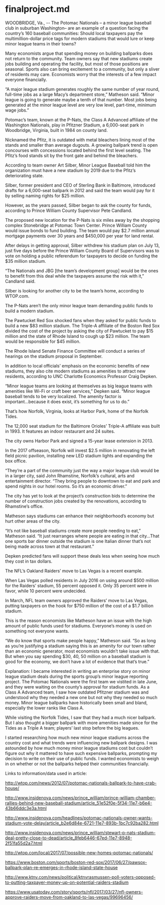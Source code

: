 # finalproject.md


WOODBRIDGE, Va., -- The Potomac Nationals – a minor league baseball club in suburban Washington– are an example of a question facing the country’s 160 baseball communities: Should local taxpayers pay the multimillion-dollar price tags for modern stadiums that would lure or keep minor league teams in their towns?


Many economists argue that spending money on building ballparks does not return to the community. Team owners say that new stadiums create jobs building and operating the facility, but most of those positions are seasonal. Sports also can bring excitement to a community, but only a sliver of residents may care. Economists worry that the interests of a few impact everyone financially.


“A major league stadium generates roughly the same number of year round, full-time jobs as a large Macy’s department store,” Matheson said. “Minor league is going to generate maybe a tenth of that number. Most jobs being generated at the minor league level are very low level, part-time, minimum wage jobs.”


Potomac’s team, known at the P-Nats, the Class A Advanced affiliate of the Washington Nationals, play in Pfitzner Stadium, a 6,000-seat park in Woodbridge, Virginia, built in 1984 on county land.

Nicknamed the Pfitz, it is outdated with metal bleachers lining most of the stands and smaller than average dugouts. A growing ballpark trend is open concourses with concessions located behind the first level seating. The Pfitz’s food stands sit by the front gate and behind the bleachers. 


According to team owner Art Silber, Minor League Baseball told him the organization must have a new stadium by 2019 due to the Pfitz’s deteriorating state. 

Silber, former president and CEO of Sterling Bank in Baltimore, introduced drafts for a 6,000-seat ballpark in 2012 and said the team would pay for it by selling naming rights for $25 million. 


However, as the years passed, Silber began to ask the county for funds, according to Prince William County Supervisor Pete Candland.



The proposed new location for the P-Nats is six miles away by the shopping complex Stonebridge at Potomac Town Center. Prince William County would issue bonds to fund building. The team would pay $2.7 million annual mortgage payments over 30 years and $450,000 per year for land rental. 


After delays in getting approval, Silber withdrew his stadium plan on July 13, just five days before the Prince William County Board of Supervisors was to vote on holding a public referendum for taxpayers to decide on funding the $35 million stadium.


“The Nationals and JBG [the team’s development group] would be the ones to benefit from this deal while the taxpayers assume the risk with it,” Candland said. 
	
Silber is looking for another city to be the team’s home, according to WTOP.com.


The P-Nats aren’t the only minor league team demanding public funds to build a modern stadium. 


The Pawtucket Red Sox shocked fans when they asked for public funds to build a new $83 million stadium. The Triple-A affiliate of the Boston Red Sox divided the cost of the project by asking the city of Pawtucket to pay $15 million and the state of Rhode Island to cough up $23 million. The team would be responsible for $45 million.

The Rhode Island Senate Finance Committee will conduct a series of hearings on the stadium proposal in September.


In addition to local officials’ emphasis on the economic benefits of new stadiums, they also cite modern stadiums as amenities to attract new residents, according to UNC Charlotte Economics Professor Craig Depken. 


“Minor league teams are looking at themselves as big league teams with amenities like Wi-Fi or craft beer services,” Depken said. “Minor league baseball tends to be very localized. The amenity factor is important...because it does exist, it’s something for us to do.”


That’s how Norfolk, Virginia, looks at Harbor Park, home of the Norfolk Tides. 


The 12,000 seat stadium for the Baltimore Orioles’ Triple-A affiliate was built in 1993. It features an indoor restaurant and 24 suites. 


The city owns Harbor Park and signed a 15-year lease extension in 2013. 


In the 2017 offseason, Norfolk will invest $2.5 million in renovating the left field picnic pavilion, installing new LED stadium lights and expanding the box office. 


“They’re a part of the community just the way a major league club would be in a larger city, said John Rhamstine, Norfolk’s cultural, arts and entertainment director. “They bring people to downtown to eat and park and spend nights in our hotel rooms. So it’s an economic driver.”


The city has yet to look at the project’s construction bids to determine the number of construction jobs created by the renovations, according to Rhamstine’s office. 


Matheson says stadiums can enhance their neighborhood’s economy but hurt other areas of the city.


“It’s not like baseball stadiums create more people needing to eat,” Matheson said. “It just rearranges where people are eating in that city…That one sports bar dinner outside the stadium is one Italian dinner that’s not being made across town at that restaurant.”


Depken predicted fans will support these deals less when seeing how much they cost in tax dollars. 


The NFL’s Oakland Raiders’ move to Las Vegas is a recent example.


When Las Vegas polled residents in July 2016 on using around $500 million for the Raiders’ stadium, 55 percent opposed it. Only 35 percent were in favor, while 10 percent were undecided. 


In March, NFL team owners approved the Raiders’ move to Las Vegas, putting taxpayers on the hook for $750 million of the cost of a $1.7 billion stadium.


This is the reason economists like Matheson have an issue with the high amount of public funds used for stadiums. Everyone’s money is used on something not everyone wants.


“We do know that sports make people happy,” Matheson said. “So as long as you’re justifying a stadium saying this is an amenity for our town rather than an economic generator, most economists wouldn’t take issue with that. But when you say spending $30, 40, 50 million on a baseball stadium is good for the economy, we don’t have a lot of evidence that that’s true.”





Explanation: I became interested in writing an enterprise story on minor league stadium deals during the sports group’s minor league reporting project. The Potomac Nationals were the first team we vistited in late June, and they were waiting on the county’s approval for stadium funds. As a Class A Advanced team, I saw how outdated Pfitzner stadium was and understood why they needed a new one but not why they needed so much money. Minor league ballparks have historically been small and bland, especially the lower ranks like Class A.


While visiting the Norfolk Tides, I saw that they had a much nicer ballpark. But I also thought a bigger ballpark with more amenities made since for the Tides as a Triple A team; players’ last stop before the big leagues. 


I started researching how much new minor league stadiums across the country cost and what trends were influencing new ballpark designs. I was astounded by how much money minor league stadiums cost but couldn’t figure out why it mattered to have such expensive ballparks, prompting my decision to write on their use of public funds. I wanted economists to weigh in on whether or not the ballparks helped their communities financially. 


Links to information/data used in article:

http://wtop.com/news/2012/07/potomac-nationals-ballpark-to-have-crab-house/

http://www.insidenova.com/news/prince_william/prince-william-chamber-rallies-behind-new-baseball-stadium/article_51e52f0e-5f34-11e7-b6e4-43b66ddc3e3a.html

http://www.insidenova.com/headlines/potomac-nationals-owner-wants-stadium-vote-delay/article_b2e6d84e-6721-11e7-893b-1bc7c92ba282.html

http://www.insidenova.com/news/prince_william/stewart-p-nats-stadium-deal-pretty-close-to-dead/article_8feb6446-67ed-11e7-8948-2f51fa55d2a7.html

http://wtop.com/local/2017/07/possible-new-homes-potomac-nationals/

https://www.boston.com/sports/boston-red-sox/2017/06/27/pawsox-ballpark-plan-re-emerges-in-rhode-island-state-house

http://www.ktnv.com/news/political/ktnvrasmussen-poll-voters-opposed-to-putting-taxpayer-money-up-on-potential-raiders-stadium

https://www.usatoday.com/story/sports/nfl/2017/03/27/nfl-owners-approve-raiders-move-from-oakland-to-las-vegas/99696456/










